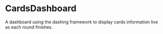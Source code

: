 CardsDashboard
==============

A dashboard using the dashing framework to display cards information live as each round finishes.